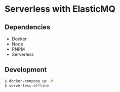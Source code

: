 # Serverless with ElasticMQ

## Dependencies
- Docker
- Node
- PNPM
- Serverless

## Development

```bash
$ docker-compose up -d
$ serverless-offline
```